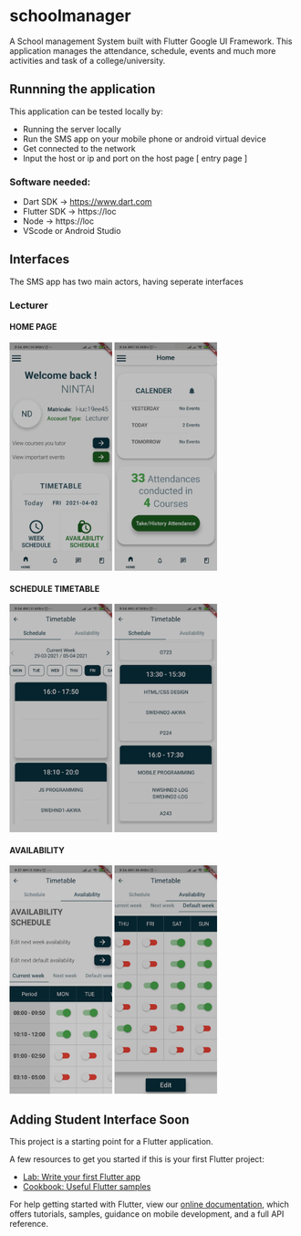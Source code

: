 # schoolmanager

A School management System built with Flutter Google UI Framework.
This application manages the attendance, schedule, events and much more activities and task of a college/university.

## Runnning the application
This application can be tested locally by:
- Running the server locally
- Run the SMS app on your mobile phone or android virtual device
- Get connected to the network
- Input the host or ip and port on the host page [ entry page ]

### Software needed:
- Dart SDK  -> https://www.dart.com
- Flutter SDK -> https://loc
- Node -> https://loc
- VScode or Android Studio

## Interfaces
The SMS app has two main actors, having seperate interfaces

### Lecturer

#### HOME PAGE
<img src=images/home1.jpg width=180 height= 400>  <img src=images/home2.jpg width=180 height= 400>

#### SCHEDULE TIMETABLE
<img src=images/tt1.jpg width=180 height= 400>  <img src=images/tt2.jpg width=180 height= 400>

#### AVAILABILITY
<img src=images/av1.jpg width=180 height= 400>  <img src=images/av2.jpg width=180 height=400>

## Adding Student Interface Soon

This project is a starting point for a Flutter application.

A few resources to get you started if this is your first Flutter project:

- [Lab: Write your first Flutter app](https://flutter.dev/docs/get-started/codelab)
- [Cookbook: Useful Flutter samples](https://flutter.dev/docs/cookbook)

For help getting started with Flutter, view our
[online documentation](https://flutter.dev/docs), which offers tutorials,
samples, guidance on mobile development, and a full API reference.
